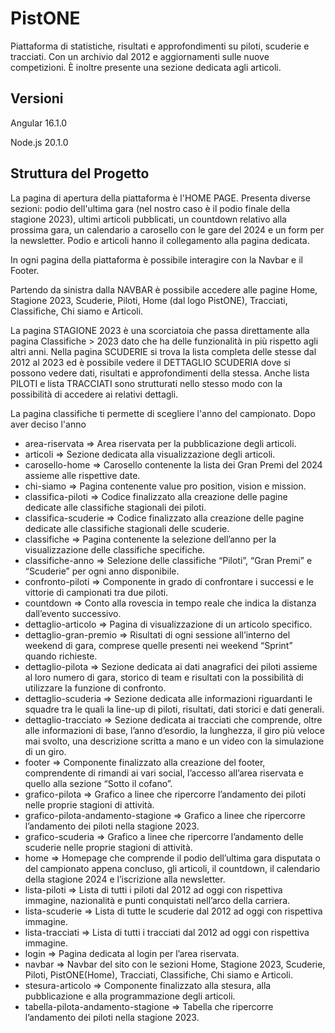 # PistONE

Piattaforma di statistiche, risultati e approfondimenti su
piloti, scuderie e tracciati. Con un archivio dal
2012 e aggiornamenti sulle nuove competizioni. È inoltre presente una sezione dedicata agli articoli.

## Versioni

Angular 16.1.0

Node.js 20.1.0

## Struttura del Progetto

La pagina di apertura della piattaforma è l'HOME PAGE. Presenta diverse sezioni: podio dell'ultima gara (nel nostro caso è il podio finale della stagione 2023), ultimi articoli pubblicati, un countdown relativo alla prossima gara, un calendario a carosello con le gare del 2024 e un form per la newsletter. Podio e articoli hanno il collegamento alla pagina dedicata.

In ogni pagina della piattaforma è possibile interagire con la Navbar e il Footer.

Partendo da sinistra dalla NAVBAR è possibile accedere alle pagine Home, Stagione 2023, Scuderie, Piloti, Home (dal logo PistONE), Tracciati, Classifiche, Chi siamo e Articoli.

La pagina STAGIONE 2023 è una scorciatoia che passa direttamente alla pagina Classifiche > 2023 dato che ha delle funzionalità in più rispetto agli altri anni. Nella pagina SCUDERIE si trova la lista completa delle stesse dal 2012 al 2023 ed è possibile vedere il DETTAGLIO SCUDERIA dove si possono vedere dati, risultati e approfondimenti della stessa. Anche lista PILOTI e lista TRACCIATI sono strutturati nello stesso modo con la possibilità di accedere ai relativi dettagli.

La pagina classifiche ti permette di scegliere l'anno del campionato. Dopo aver deciso l'anno

-   area-riservata => Area riservata per la pubblicazione degli articoli.
-   articoli => Sezione dedicata alla visualizzazione degli articoli.
-   carosello-home => Carosello contenente la lista dei Gran Premi del 2024 assieme alle rispettive date.
-   chi-siamo => Pagina contenente value pro position, vision e mission.
-   classifica-piloti => Codice finalizzato alla creazione delle pagine dedicate alle classifiche stagionali dei piloti.
-   classifica-scuderie => Codice finalizzato alla creazione delle pagine dedicate alle classifiche stagionali delle scuderie.
-   classifiche => Pagina contenente la selezione dell’anno per la visualizzazione delle classifiche specifiche.
-   classifiche-anno => Selezione delle classifiche “Piloti”, “Gran Premi” e “Scuderie” per ogni anno disponibile.
-   confronto-piloti => Componente in grado di confrontare i successi e le vittorie di campionati tra due piloti.
-   countdown => Conto alla rovescia in tempo reale che indica la distanza dall’evento successivo.
-   dettaglio-articolo => Pagina di visualizzazione di un articolo specifico.
-   dettaglio-gran-premio => Risultati di ogni sessione all’interno del weekend di gara, comprese quelle presenti nei weekend “Sprint” quando richieste.
-   dettaglio-pilota => Sezione dedicata ai dati anagrafici dei piloti assieme al loro numero di gara, storico di team e risultati con la possibilità di utilizzare la funzione di confronto.
-   dettaglio-scuderia => Sezione dedicata alle informazioni riguardanti le squadre tra le quali la line-up di piloti, risultati, dati storici e dati generali.
-   dettaglio-tracciato => Sezione dedicata ai tracciati che comprende, oltre alle informazioni di base, l’anno d’esordio, la lunghezza, il giro più veloce mai svolto, una descrizione scritta a mano e un video con la simulazione di un giro.
-   footer => Componente finalizzato alla creazione del footer, comprendente di rimandi ai vari social, l’accesso all’area riservata e quello alla sezione “Sotto il cofano”.
-   grafico-pilota => Grafico a linee che ripercorre l’andamento dei piloti nelle proprie stagioni di attività.
-   grafico-pilota-andamento-stagione => Grafico a linee che ripercorre l’andamento dei piloti nella stagione 2023.
-   grafico-scuderia => Grafico a linee che ripercorre l’andamento delle scuderie nelle proprie stagioni di attività.
-   home => Homepage che comprende il podio dell’ultima gara disputata o del campionato appena concluso, gli articoli, il countdown, il calendario della stagione 2024 e l’iscrizione alla newsletter.
-   lista-piloti => Lista di tutti i piloti dal 2012 ad oggi con rispettiva immagine, nazionalità e punti conquistati nell’arco della carriera.
-   lista-scuderie => Lista di tutte le scuderie dal 2012 ad oggi con rispettiva immagine.
-   lista-tracciati => Lista di tutti i tracciati dal 2012 ad oggi con rispettiva immagine.
-   login => Pagina dedicata al login per l’area riservata.
-   navbar => Navbar del sito con le sezioni Home, Stagione 2023, Scuderie, Piloti, PistONE(Home), Tracciati, Classifiche, Chi siamo e Articoli.
-   stesura-articolo => Componente finalizzato alla stesura, alla pubblicazione e alla programmazione degli articoli.
-   tabella-pilota-andamento-stagione => Tabella che ripercorre l’andamento dei piloti nella stagione 2023.
